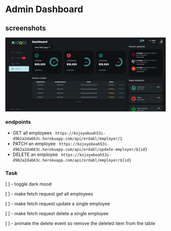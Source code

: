 # Admin Dashboard

## screenshots

<img src="./shot.png" align="center" />

### endpoints

- GET all employees ``` https://kojoyeboah53i-d962a2da663c.herokuapp.com/api/ordabl/employer/1```
- PATCH an employee ``` https://kojoyeboah53i-d962a2da663c.herokuapp.com/api/ordabl/update-employer/${id}```
- DELETE an employee ``` https://kojoyeboah53i-d962a2da663c.herokuapp.com/api/ordabl/employer/${id}```

### Task

[ ] - toggle dark mood

[ ] - make fetch request get all employees

[ ] - make fetch request update a single employee

[ ] - make fetch request delete a single employee

[ ] - animate the delete event so remove the deleted item from the table
